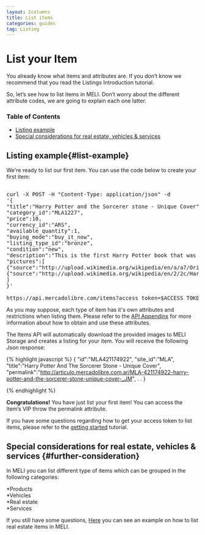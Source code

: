 ```yaml
---
layout: 2columns
title: List items
categories: guides
tag: Listing
---
```


# List your Item


You already know what items and attributes are. If you don’t know we recommend that you read the Listings Introduction tutorial.


So, let’s see how to list items in MELI. Don’t worry about the different attribute codes, we are going to explain each one latter.



### Table of Contents
- [Listing example](#list-example)
- [Special considerations for real estate, vehicles & services](#further-consideration)


## Listing example{#list-example}

We're ready to list our first item. You can use the code below to create your first item:

<pre class="terminal">

curl -X POST -H "Content-Type: application/json" -d
'{
"title":"Harry Potter and the Sorcerer stone - Unique Cover",
"category_id":"MLA1227",
"price":10,
"currency_id":"ARS",
"available_quantity":1,
"buying_mode":"buy_it_now",
"listing_type_id":"bronze",
"condition":"new",
"description":"This is the first Harry Potter book that was printed outside the UK, {{"<strong> I bought it in San Francisco at the Harry Potters week in 2009 </strong>" | xml_escape }} Do not miss the opportunity, it is in perfect conditions and with a unique design cover",
"pictures":[
{"source":"http://upload.wikimedia.org/wikipedia/en/a/a7/Original_Paperback_Cover.jpg"},
{"source":"http://upload.wikimedia.org/wikipedia/en/2/2c/Harry_Potter_and_the_Philosopher%27s_Stone.jpg"}
]
}'

https://api.mercadolibre.com/items?access_token=$ACCESS_TOKEN  
</pre>

As you may suppose, each type of item has it's own attributes and restrictions when listing them. Please refer to the [API Appendinx](/guide-appendix) for more information 
about how to obtain and use these attributes.

The Items API will automatically download the provided images to MELI Storage and creates a listing for your item. You will receive the following Json response:


{% highlight javascript %}
{
"id":"MLA421174922",
"site_id":"MLA",
"title":"Harry Potter And The Sorcerer Stone - Unique Cover",
"permalink":"http://articulo.mercadolibre.com.ar/MLA-421174922-harry-potter-and-the-sorcerer-stone-unique-cover-_JM",
.
.
}

{% endhighlight %}

**Congratulations!** You have just list your first item! You can access the Item’s VIP throw the permalink attribute.  

If you have some questions regarding how to get your access token to list items, please refer to the [getting started](/getting-started) tutorial.


## Special considerations for real estate, vehicles & services {#further-consideration}

In MELI you can list different type of items which can be grouped in the following categories:

*Products    
*Vehicles    
*Real estate    
*Services    


If you still have some questions, [Here](/real-estate-list-item) you can see an example on how to list real estate items in MELI.




